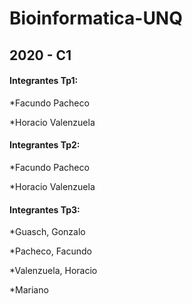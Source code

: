 # Bioinformatica-UNQ


## 2020 - C1 ##


#### Integrantes Tp1: ####

*Facundo Pacheco

*Horacio Valenzuela

#### Integrantes Tp2: ####

*Facundo Pacheco

*Horacio Valenzuela

#### Integrantes Tp3: ####

*Guasch, Gonzalo

*Pacheco, Facundo 

*Valenzuela, Horacio 

*Mariano
